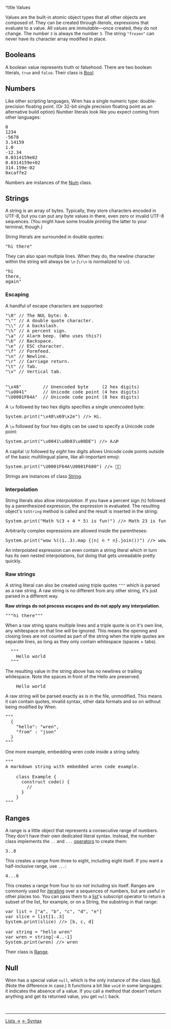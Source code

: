 ^title Values

Values are the built-in atomic object types that all other objects are composed
of. They can be created through *literals*, expressions that evaluate to a
value. All values are *immutable*&mdash;once created, they do not change. The
number `3` is always the number `3`. The string `"frozen"` can never have its
character array modified in place.

## Booleans

A boolean value represents truth or falsehood. There are two boolean literals,
`true` and `false`. Their class is [Bool][].

[bool]: modules/core/bool.html

## Numbers

Like other scripting languages, Wren has a single numeric type:
double-precision floating point. (Or 32-bit single precision floating point
as an alternative build option) Number literals look like you expect coming
from other languages:


<pre class="snippet">
0
1234
-5678
3.14159
1.0
-12.34
0.0314159e02
0.0314159e+02
314.159e-02
0xcaffe2
</pre>

Numbers are instances of the [Num][] class.

[num]: modules/core/num.html

## Strings

A string is an array of bytes. Typically, they store characters encoded in
UTF-8, but you can put any byte values in there, even zero or invalid UTF-8
sequences. (You might have some trouble *printing* the latter to your terminal,
though.)

String literals are surrounded in double quotes:

<pre class="snippet">
"hi there"
</pre>

They can also span multiple lines. When they do, the newline character within
the string will always be `\n` (`\r\n` is normalized to `\n`).

<pre class="snippet">
"hi
there,
again"
</pre>

### Escaping

A handful of escape characters are supported:

<pre class="snippet">
"\0" // The NUL byte: 0.
"\"" // A double quote character.
"\\" // A backslash.
"\%" // A percent sign.
"\a" // Alarm beep. (Who uses this?)
"\b" // Backspace.
"\e" // ESC character.
"\f" // Formfeed.
"\n" // Newline.
"\r" // Carriage return.
"\t" // Tab.
"\v" // Vertical tab.


"\x48"        // Unencoded byte     (2 hex digits)
"\u0041"      // Unicode code point (4 hex digits)
"\U0001F64A"  // Unicode code point (8 hex digits)
</pre>

A `\x` followed by two hex digits specifies a single unencoded byte:

<pre class="snippet">
System.print("\x48\x69\x2e") //> Hi.
</pre>

A `\u` followed by four hex digits can be used to specify a Unicode code point:

<pre class="snippet">
System.print("\u0041\u0b83\u00DE") //> AஃÞ
</pre>

A capital `\U` followed by *eight* hex digits allows Unicode code points outside
of the basic multilingual plane, like all-important emoji:

<pre class="snippet">
System.print("\U0001F64A\U0001F680") //> 🙊🚀
</pre>

Strings are instances of class [String][].

[string]: modules/core/string.html

### Interpolation

String literals also allow *interpolation*. If you have a percent sign (`%`)
followed by a parenthesized expression, the expression is evaluated. The
resulting object's `toString` method is called and the result is inserted in the
string:

<pre class="snippet">
System.print("Math %(3 + 4 * 5) is fun!") //> Math 23 is fun!
</pre>

Arbitrarily complex expressions are allowed inside the parentheses:

<pre class="snippet">
System.print("wow %((1..3).map {|n| n * n}.join())") //> wow 149
</pre>

An interpolated expression can even contain a string literal which in turn has
its own nested interpolations, but doing that gets unreadable pretty quickly.

### Raw strings

A string literal can also be created using triple quotes `"""` which is
parsed as a raw string. A raw string is no different
from any other string, it's just parsed in a different way.

**Raw strings do not process escapes and do not apply any interpolation**.

<pre class="snippet">
"""hi there"""
</pre>

When a raw string spans multiple lines and a triple quote is on it's own line,
any whitespace on that line will be ignored. This means the opening and closing
lines are not counted as part of the string when the triple quotes are separate lines,
as long as they only contain whitespace (spaces + tabs).

<pre class="snippet">
  """
    Hello world
  """
</pre>

The resulting value in the string above has no newlines or trailing whitespace.
Note the spaces in front of the Hello are preserved.

<pre class="snippet">
    Hello world
</pre>

A raw string will be parsed exactly as is in the file, unmodified.
This means it can contain quotes, invalid syntax, other data formats
and so on without being modified by Wren.

<pre class="snippet">
"""
  {
    "hello": "wren",
    "from" : "json"
  }
"""
</pre>

One more example, embedding wren code inside a string safely.

<pre class="snippet">
"""
A markdown string with embedded wren code example.

    class Example {
      construct code() {
        //
      }
    }
"""
</pre>

## Ranges

A range is a little object that represents a consecutive range of numbers. They
don't have their own dedicated literal syntax. Instead, the number class
implements the `..` and `...` [operators][] to create them:

[operators]: method-calls.html#operators

<pre class="snippet">
3..8
</pre>

This creates a range from three to eight, including eight itself. If you want a
half-inclusive range, use `...`:

<pre class="snippet">
4...6
</pre>

This creates a range from four to six *not* including six itself. Ranges are
commonly used for [iterating](control-flow.html#for-statements) over a
sequences of numbers, but are useful in other places too. You can pass them to
a [list](lists.html)'s subscript operator to return a subset of the list, for
example, or on a String, the substring in that range:

<pre class="snippet">
var list = ["a", "b", "c", "d", "e"]
var slice = list[1..3]
System.print(slice) //> [b, c, d]

var string = "hello wren"
var wren = string[-4..-1]
System.print(wren) //> wren
</pre>

Their class is [Range][].

[range]: modules/core/range.html

## Null

Wren has a special value `null`, which is the only instance of the class
[Null][]. (Note the difference in case.) It functions a bit like `void` in some
languages: it indicates the absence of a value. If you call a method that
doesn't return anything and get its returned value, you get `null` back.

[null]: modules/core/null.html

<br><hr>
<a class="right" href="lists.html">Lists &rarr;</a>
<a href="syntax.html">&larr; Syntax</a>
